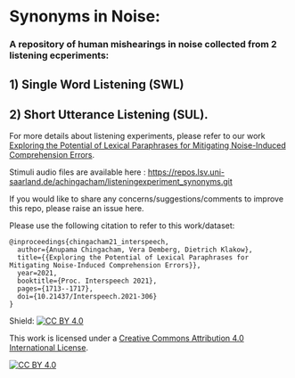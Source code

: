 # Synonyms in Noise:
### A repository of human mishearings in noise collected from 2 listening ecperiments:
## 1) Single Word Listening (SWL)
## 2) Short Utterance Listening (SUL).


For more details about listening experiments, please refer to our work [Exploring the Potential of Lexical Paraphrases for Mitigating Noise-Induced Comprehension Errors](https://www.isca-speech.org/archive/pdfs/interspeech_2021/chingacham21_interspeech.pdf).

Stimuli audio files are available here : https://repos.lsv.uni-saarland.de/achingacham/listeningexperiment_synonyms.git

If you would like to share any concerns/suggestions/comments to improve this repo, please raise an issue here.

Please use the following citation to refer to this work/dataset:


```
@inproceedings{chingacham21_interspeech,
  author={Anupama Chingacham, Vera Demberg, Dietrich Klakow},
  title={{Exploring the Potential of Lexical Paraphrases for Mitigating Noise-Induced Comprehension Errors}},
  year=2021,
  booktitle={Proc. Interspeech 2021},
  pages={1713--1717},
  doi={10.21437/Interspeech.2021-306}
}
```


Shield: [![CC BY 4.0][cc-by-shield]][cc-by]

This work is licensed under a
[Creative Commons Attribution 4.0 International License][cc-by].

[![CC BY 4.0][cc-by-image]][cc-by]

[cc-by]: http://creativecommons.org/licenses/by/4.0/
[cc-by-image]: https://i.creativecommons.org/l/by/4.0/88x31.png
[cc-by-shield]: https://img.shields.io/badge/License-CC%20BY%204.0-lightgrey.svg

